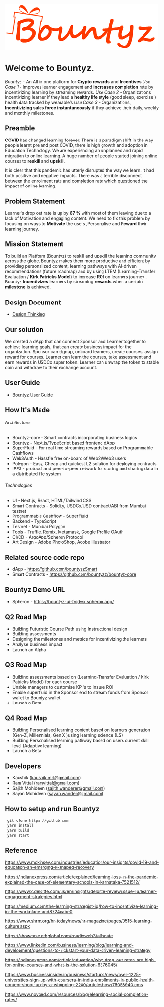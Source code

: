 <img src="./public/logo9.png" class="center"/>

# Welcome to Bountyz.
*Bountyz* - An All in one platform for **Crypto rewards** and **Incentives** 
*Use Case 1* - Improves learner engagement and **increases completion** rate by incentivizing learning by streaming rewards.
*Use Case 2* -  Organizations incentivizing learner if they lead a **healthy life style** (good sleep, exercise ) health data tracked by wearable’s
*Use Case 3* -  Organizations, **Incentivizing sales force instantaneously** if they achieve their daily, weekly and monthly milestones.
## Preamble 

**COVID** has changed learning forever. There is a paradigm shift in the way people learnt pre and post COVID, there is high growth and adoption in Education Technology. We are experiencing an unplanned and rapid migration to online learning. A huge number of people started joining online courses to **reskill** and **upskill**.

It is clear that this pandemic has utterly disrupted the way we learn. It had both positive and negative impacts. There was a terrible disconnect between the enrollment rate and completion rate which questioned the impact of online learning.

## Problem Statement

Learner's drop out rate is up by **67 %** with most of them leaving due to a lack of Motivation and engaging content. We need to fix this problem by focusing on ways to **Motivate** the users ,Personalise and **Reward** their learning journey.

## Mission Statement 

To build an Platform (Bountyz) to reskill and upskill the learning community across the globe. Bountyz makes them more productive and efficient by providing personalized content, learning pathways with AI-driven recommendations (future roadmap) and by using LTEM (Learning-Transfer Evaluation / **Kirk Patricks Model**) to increase **ROI** on learners journey . Bountyz **Incentivizes** learners by streaming **rewards** when a certain **milestone** is achieved.

## Design Document
* [Design Thinking](https://github.com/ramvittalkumar/Bountyz/blob/main/docs/design.md)

## Our solution
We created a dApp that can connect Sponsor and Learner together to achieve learning goals, that can create business impact for the organization. Sponsor can signup, onboard learners, create courses, assign reward for courses. Learner can learn the courses, take assessment and earn rewards in USDCx super token. Learner can unwrap the token to stable coin and withdraw to their exchange account.

## User Guide
* [Bountyz User Guide](https://github.com/ramvittalkumar/Bountyz/blob/main/docs/userguide.md)

## How It's Made

###### Architecture

- Bountyz-core - Smart contracts incorporating business logics
- Bountyz - Next.js/TypeScript based frontend dApp
- SuperFluid - For real time streaming rewards based on Programmable Cashflows
- Web3Auth - Hassfle free on-board of Web2/Web3 users
- Polygon - Easy, Cheap and quickest L2 solution for deploying contracts
- IPFS - protocol and peer-to-peer network for storing and sharing data in a distributed file system.
###### Technologies

- UI - Next.js, React, HTML/Tailwind CSS
- Smart Contracts - Solidity, USDCx/USD contract/ABI from Mumbai testnet
- Programmable Cashflow - SuperFluid
- Backend - TypeScript
- Testnet - Mumbai Polygon
- Tools - Truffle, Remix, Metamask, Google Profile OAuth
- CI/CD - ArgoApp/Spheron Protocol
- Art Design - Adobe PhotoShop, Adobe Illustrator

## Related source code repo

* dApp - https://github.com/bountyzzSmart
* Smart Contracts - https://github.com/bountyzz/bountyz-core

## Bountyz Demo URL
* Spheron - https://bountyz-ui-fvjdwx.spheron.app/

##  Q2 Road Map

* Building Futuristic Course Path using Instructional design
* Building assessments
* Designing the milestones and metrics for incentivizing the learners
* Analyse business impact
* Launch an Alpha 

##  Q3 Road Map

* Building assessments based on (Learning-Transfer Evaluation / Kirk Patricks Model) for each course
* Unable managers to customise KPI's to insure ROI 
* Enable superfluid in the Sponsor end to stream funds from Sponsor wallet to Bountyz wallet
* Launch a Beta

##  Q4 Road Map

* Building Personalised learning content based on learners generation (Gen-Z, Millennials, Gen X )using learning science (LS)
* Building Personalised learning pathway based on users current skill level (Adaptive learning)
* Launch a Beta

## Developers

* Kaushik (kaushik.mrl@gmail.com)
* Ram Vittal (ramvittal@gmail.com)
* Sajith Mohideen (sajith.wanderer@gmail.com)
* Sayan Mohideen (sayan.wander@gmail.com)

## How to setup and run Bountyz
```
 git clone https://github.com
 yarn install
 yarn build
 yarn start

```

## Reference

https://www.mckinsey.com/industries/education/our-insights/covid-19-and-education-an-emerging-k-shaped-recovery

https://indianexpress.com/article/explained/learning-loss-in-the-pandemic-explained-the-case-of-elementary-schools-in-karnataka-7521512/

https://www2.deloitte.com/us/en/insights/deloitte-review/issue-16/learner-engagement-strategies.html

https://medium.com/the-learning-strategist-iq/how-to-incentivize-learning-in-the-workplace-acd8724cabe0

https://www.shrm.org/hr-today/news/hr-magazine/pages/0515-learning-culture.aspx

https://showcase.ethglobal.com/roadtoweb3/allocate

https://www.linkedin.com/business/learning/blog/learning-and-development/questions-to-kickstart-your-data-driven-learning-strategy

https://indianexpress.com/article/education/why-drop-out-rates-are-high-for-online-courses-and-what-is-the-solution-6376045/

https://www.businessinsider.in/business/startups/news/over-1225-universities-sign-up-with-coursera-in-india-enrollments-in-public-health-content-shoot-up-by-a-whopping-2280/articleshow/75058940.cms

https://www.novoed.com/resources/blog/elearning-social-completion-rates/

